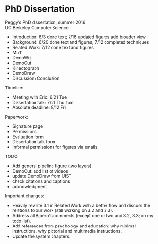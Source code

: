 # PhD Dissertation
Peggy's PhD dissertation, summer 2016<br />
UC Berkeley Computer Science

* Introduction: 6/3 done text; 7/16 updated figures add broader view
* Background: 6/20 done text and figures; 7/12 completed techniques
* Related Work: 7/12 done text and figures
* MixT
* DemoWiz
* DemoCut
* Kinectograph
* DemoDraw
* Discussion+Conclusion

Timeline:
- Meeting with Eric: 6/21 Tue
- Dissertation talk: 7/21 Thu 1pm
- Absolute deadline: 8/12 Fri

Paperwork:
* Signature page
* Permissions
* Evaluation form
* Dissertation talk form
* Informal permissions for figures via emails

TODO:
* Add general pipeline figure (two layers)
* DemoCut: add list of videos
* update DemoDraw from UIST
* check citations and captions
* acknowledgment

Important changes:
* Heavily rewrite 3.1 in Related Work with a better flow and discuss the relations to our work (still working on 3.2 and 3.3).
* Address all Bjoern's comments (except one or two and 3.2, 3.3; on my todo list).
* Add references from psychology and education: why minimal instructions, why pictorial and multimedia instructions.
* Update the system chapters.
